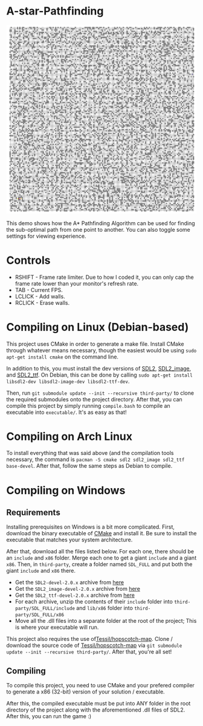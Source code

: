 # A-star-Pathfinding
![A* Pathfinding GIF](preview/Pathfinding.gif)

This demo shows how the A* Pathfinding Algorithm can be used for finding the sub-optimal path from one point to another. You can also toggle some settings for viewing experience.

# Controls
* RSHIFT - Frame rate limiter. Due to how I coded it, you can only cap the frame rate lower than your monitor's refresh rate.
* TAB - Current FPS.
* LCLICK - Add walls.
* RCLICK - Erase walls.


# Compiling on Linux (Debian-based)
This project uses CMake in order to generate a make file. Install CMake through whatever means necessary, though the easiest would be using `sudo apt-get install cmake` on the command line. 

In addition to this, you must install the dev versions of [SDL2](https://www.libsdl.org/), [SDL2_image](https://www.libsdl.org/projects/SDL_image/), and [SDL2_ttf](https://www.libsdl.org/projects/SDL_ttf/). On Debian, this can be done by calling `sudo apt-get install libsdl2-dev libsdl2-image-dev libsdl2-ttf-dev`. 

Then, run `git submodule update --init --recursive third-party/` to clone the required submodules onto the project directory. After that, you can compile this project by simply running `compile.bash` to compile an executable into `executable/`. It's as easy as that! 

# Compiling on Arch Linux
To install everything that was said above (and the compilation tools necessary, the command is `pacman -S cmake sdl2 sdl2_image sdl2_ttf base-devel`. After that, follow the same steps as Debian to compile.

# Compiling on Windows
## Requirements
Installing prerequisites on Windows is a bit more complicated. First, download the binary executable of [CMake](https://cmake.org/) and install it. Be sure to install the executable that matches your system architecture.

After that, download all the files listed below. For each one, there should be an `include` and `x86` folder. Merge each one to get a giant `include` and a giant `x86`. Then, in `third-party`, create a folder named `SDL_FULL` and put both the giant `include` and `x86` there. 
* Get the `SDL2-devel-2.0.x` archive from [here](https://www.libsdl.org/release/)
* Get the `SDL2_image-devel-2.0.x` archive from [here](https://www.libsdl.org/projects/SDL_image/release/)
* Get the `SDL2_ttf-devel-2.0.x` archive from [here](https://www.libsdl.org/projects/SDL_ttf/release/)
* For each archive, unzip the contents of their `include` folder into `third-party/SDL_FULL/include` and `lib/x86` folder into `third-party/SDL_FULL/x86`
* Move all the .dll files into a separate folder at the root of the project; This is where your executable will run. 

This project also requires the use of[Tessil/hopscotch-map](https://github.com/Tessil/hopscotch-map). Clone / download the source code of [Tessil/hopscotch-map](https://github.com/Tessil/hopscotch-map) via `git submodule update --init --recursive third-party/`. After that, you're all set!

## Compiling
To compile this project, you need to use CMake and your prefered compiler to generate a x86 (32-bit) version of your solution / executable. 

After this, the compiled executable must be put into ANY folder in the root directory of the project along with the aforementioned .dll files of SDL2. After this, you can run the game :)

